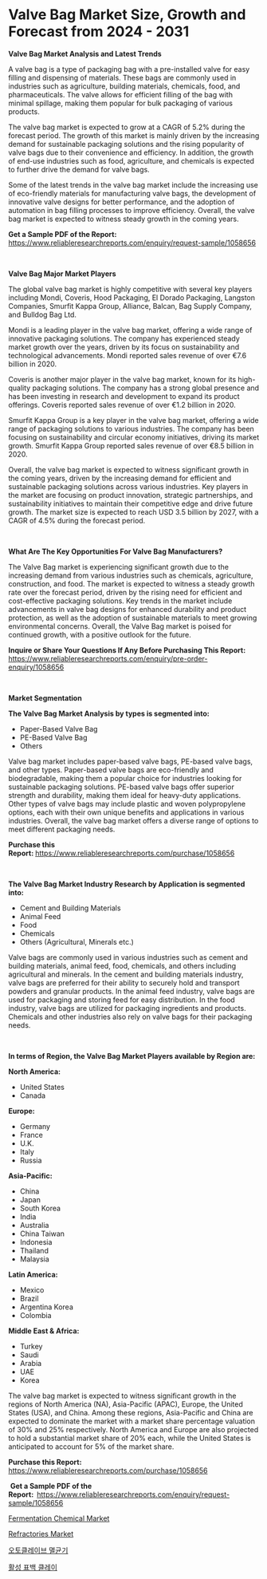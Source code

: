 <p><h1>Valve Bag Market Size, Growth and Forecast from 2024 - 2031</h1></p><p><strong>Valve Bag Market Analysis and Latest Trends</strong></p>
<p><p>A valve bag is a type of packaging bag with a pre-installed valve for easy filling and dispensing of materials. These bags are commonly used in industries such as agriculture, building materials, chemicals, food, and pharmaceuticals. The valve allows for efficient filling of the bag with minimal spillage, making them popular for bulk packaging of various products.</p><p>The valve bag market is expected to grow at a CAGR of 5.2% during the forecast period. The growth of this market is mainly driven by the increasing demand for sustainable packaging solutions and the rising popularity of valve bags due to their convenience and efficiency. In addition, the growth of end-use industries such as food, agriculture, and chemicals is expected to further drive the demand for valve bags.</p><p>Some of the latest trends in the valve bag market include the increasing use of eco-friendly materials for manufacturing valve bags, the development of innovative valve designs for better performance, and the adoption of automation in bag filling processes to improve efficiency. Overall, the valve bag market is expected to witness steady growth in the coming years.</p></p>
<p><strong>Get a Sample PDF of the Report:&nbsp;</strong> <a href="https://www.reliableresearchreports.com/enquiry/request-sample/1058656">https://www.reliableresearchreports.com/enquiry/request-sample/1058656</a></p>
<p>&nbsp;</p>
<p><strong>Valve Bag Major Market Players</strong></p>
<p><p>The global valve bag market is highly competitive with several key players including Mondi, Coveris, Hood Packaging, El Dorado Packaging, Langston Companies, Smurfit Kappa Group, Alliance, Balcan, Bag Supply Company, and Bulldog Bag Ltd. </p><p>Mondi is a leading player in the valve bag market, offering a wide range of innovative packaging solutions. The company has experienced steady market growth over the years, driven by its focus on sustainability and technological advancements. Mondi reported sales revenue of over €7.6 billion in 2020.</p><p>Coveris is another major player in the valve bag market, known for its high-quality packaging solutions. The company has a strong global presence and has been investing in research and development to expand its product offerings. Coveris reported sales revenue of over €1.2 billion in 2020.</p><p>Smurfit Kappa Group is a key player in the valve bag market, offering a wide range of packaging solutions to various industries. The company has been focusing on sustainability and circular economy initiatives, driving its market growth. Smurfit Kappa Group reported sales revenue of over €8.5 billion in 2020.</p><p>Overall, the valve bag market is expected to witness significant growth in the coming years, driven by the increasing demand for efficient and sustainable packaging solutions across various industries. Key players in the market are focusing on product innovation, strategic partnerships, and sustainability initiatives to maintain their competitive edge and drive future growth. The market size is expected to reach USD 3.5 billion by 2027, with a CAGR of 4.5% during the forecast period.</p></p>
<p>&nbsp;</p>
<p><strong>What Are The Key Opportunities For Valve Bag Manufacturers?</strong></p>
<p><p>The Valve Bag market is experiencing significant growth due to the increasing demand from various industries such as chemicals, agriculture, construction, and food. The market is expected to witness a steady growth rate over the forecast period, driven by the rising need for efficient and cost-effective packaging solutions. Key trends in the market include advancements in valve bag designs for enhanced durability and product protection, as well as the adoption of sustainable materials to meet growing environmental concerns. Overall, the Valve Bag market is poised for continued growth, with a positive outlook for the future.</p></p>
<p><strong>Inquire or Share Your Questions If Any Before Purchasing This Report:</strong> <a href="https://www.reliableresearchreports.com/enquiry/pre-order-enquiry/1058656">https://www.reliableresearchreports.com/enquiry/pre-order-enquiry/1058656</a></p>
<p>&nbsp;</p>
<p><strong>Market Segmentation</strong></p>
<p><strong>The Valve Bag Market Analysis by types is segmented into:</strong></p>
<p><ul><li>Paper-Based Valve Bag</li><li>PE-Based Valve Bag</li><li>Others</li></ul></p>
<p><p>Valve bag market includes paper-based valve bags, PE-based valve bags, and other types. Paper-based valve bags are eco-friendly and biodegradable, making them a popular choice for industries looking for sustainable packaging solutions. PE-based valve bags offer superior strength and durability, making them ideal for heavy-duty applications. Other types of valve bags may include plastic and woven polypropylene options, each with their own unique benefits and applications in various industries. Overall, the valve bag market offers a diverse range of options to meet different packaging needs.</p></p>
<p><strong>Purchase this Report:&nbsp;</strong><a href="https://www.reliableresearchreports.com/purchase/1058656">https://www.reliableresearchreports.com/purchase/1058656</a></p>
<p>&nbsp;</p>
<p><strong>The Valve Bag Market Industry Research by Application is segmented into:</strong></p>
<p><ul><li>Cement and Building Materials</li><li>Animal Feed</li><li>Food</li><li>Chemicals</li><li>Others (Agricultural, Minerals etc.)</li></ul></p>
<p><p>Valve bags are commonly used in various industries such as cement and building materials, animal feed, food, chemicals, and others including agricultural and minerals. In the cement and building materials industry, valve bags are preferred for their ability to securely hold and transport powders and granular products. In the animal feed industry, valve bags are used for packaging and storing feed for easy distribution. In the food industry, valve bags are utilized for packaging ingredients and products. Chemicals and other industries also rely on valve bags for their packaging needs.</p></p>
<p>&nbsp;</p>
<p><strong>In terms of Region, the Valve Bag Market Players available by Region are:</strong></p>
<p>
    <p> <strong> North America: </strong>
        <ul>
            <li>United States</li>
            <li>Canada</li>
        </ul>
        </p> 
    <p> <strong> Europe: </strong>
        <ul>
            <li>Germany</li>
            <li>France</li>
            <li>U.K.</li>
            <li>Italy</li>
            <li>Russia</li>
        </ul>
        </p> 
    <p> <strong> Asia-Pacific: </strong>
        <ul>
            <li>China</li>
            <li>Japan</li>
            <li>South Korea</li>
            <li>India</li>
            <li>Australia</li>
            <li>China Taiwan</li>
            <li>Indonesia</li>
            <li>Thailand</li>
            <li>Malaysia</li>
        </ul>
        </p> 
    <p> <strong> Latin America: </strong>
        <ul>
            <li>Mexico</li>
            <li>Brazil</li>
            <li>Argentina Korea</li>
            <li>Colombia</li>
        </ul>
        </p> 
    <p> <strong> Middle East & Africa: </strong>
        <ul>
            <li>Turkey</li>
            <li>Saudi</li>
            <li>Arabia</li>
            <li>UAE</li>
            <li>Korea</li>
        </ul>
    </p>
    </p>
<p><p>The valve bag market is expected to witness significant growth in the regions of North America (NA), Asia-Pacific (APAC), Europe, the United States (USA), and China. Among these regions, Asia-Pacific and China are expected to dominate the market with a market share percentage valuation of 30% and 25% respectively. North America and Europe are also projected to hold a substantial market share of 20% each, while the United States is anticipated to account for 5% of the market share.</p></p>
<p><strong>Purchase this Report: </strong><a href="https://www.reliableresearchreports.com/purchase/1058656">https://www.reliableresearchreports.com/purchase/1058656</a></p>
<p>&nbsp;<strong>Get a Sample PDF of the Report:&nbsp;&nbsp;</strong><a href="https://www.reliableresearchreports.com/enquiry/request-sample/1058656">https://www.reliableresearchreports.com/enquiry/request-sample/1058656</a></p>
<p><strong></strong></p>
<p><p><a href="https://github.com/Sinjinluong3e0awx2m195k76/Market-Research-Report-List-1/blob/main/fermentation-chemical-market.md">Fermentation Chemical Market</a></p><p><a href="https://github.com/shotows/Market-Research-Report-List-1/blob/main/refractories-market.md">Refractories Market</a></p><p><a href="https://medium.com/@goonfghyt6587/%EC%9E%90%EB%8F%99-%EB%A9%B8%EA%B7%A0%EA%B8%B0-%EC%8B%9C%EC%9E%A5%EC%9D%80-%EC%8B%9C%EC%9E%A5-%EC%A0%90%EC%9C%A0%EC%9C%A8-%EC%8B%9C%EC%9E%A5-%ED%8A%B8%EB%A0%8C%EB%93%9C-%EB%B0%8F-%EC%8B%9C%EC%9E%A5-%EC%84%B1%EC%9E%A5%EC%97%90-%EA%B4%80%ED%95%9C-%EC%A0%95%EB%B3%B4%EB%A5%BC-%EC%A0%9C%EA%B3%B5%ED%95%A9%EB%8B%88%EB%8B%A4-c9fe552850cf">오토클레이브 멸균기</a></p><p><a href="https://medium.com/@christianlarkinus/%ED%99%9C%EC%84%B1-%ED%91%9C%EB%B0%B1-%ED%81%B4%EB%A0%88%EC%9D%B4-%EC%8B%9C%EC%9E%A5%EC%9D%80-%EC%8B%9C%EC%9E%A5-%EC%A0%90%EC%9C%A0%EC%9C%A8-%EA%B7%9C%EB%AA%A8-%EB%B0%8F-2031%EB%85%84%EA%B9%8C%EC%A7%80-%EC%98%88%EC%83%81%EB%90%9C-%EC%98%88%EC%B8%A1%EC%97%90-%EC%B4%88%EC%A0%90%EC%9D%84-%EB%A7%9E%EC%B6%A5%EB%8B%88%EB%8B%A4-e19e81bcf0f2">활성 표백 클레이</a></p></p>